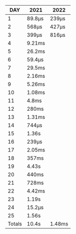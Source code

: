 |  DAY   |  2021  |  2022  |
|--------|--------|--------|
|      1 | 89.8µs | 239µs  |
|      2 | 568µs  | 427µs  |
|      3 | 399µs  | 816µs  |
|      4 | 9.21ms |
|      5 | 26.2ms |
|      6 | 59.4µs |
|      7 | 29.5ms |
|      8 | 2.16ms |
|      9 | 5.26ms |
|     10 | 1.08ms |
|     11 | 4.8ms  |
|     12 | 280ms  |
|     13 | 1.31ms |
|     14 | 744µs  |
|     15 | 1.36s  |
|     16 | 239µs  |
|     17 | 2.05ms |
|     18 | 357ms  |
|     19 | 4.43s  |
|     20 | 440ms  |
|     21 | 728ms  |
|     22 | 4.42ms |
|     23 | 1.19s  |
|     24 | 15.2µs |
|     25 | 1.56s  |
| Totals | 10.4s  | 1.48ms |
